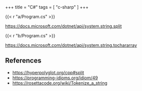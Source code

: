 +++
title = "C#"
tags = [ "c-sharp" ]
+++

{{< r "a/Program.cs" >}}

<https://docs.microsoft.com/dotnet/api/system.string.split>

{{< r "b/Program.cs" >}}

<https://docs.microsoft.com/dotnet/api/system.string.tochararray>

## References

- <https://hyperpolyglot.org/cpp#split>
- <https://programming-idioms.org/idiom/49>
- <https://rosettacode.org/wiki/Tokenize_a_string>
